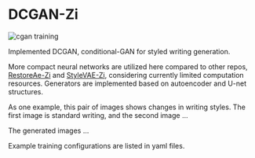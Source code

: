 # DCGAN-Zi

![cgan training](./images/cgan.gif)

Implemented DCGAN, conditional-GAN for styled writing generation.

More compact neural networks are utilized here compared to other repos, [RestoreAe-Zi](https://github.com/Shawn-SFYu/RestoreAE-Zi) and [StyleVAE-Zi](https://github.com/Shawn-SFYu/StyleVAE-Zi), considering currently limited computation resources. Generators are implemented based on autoencoder and U-net structures. 

As one example, this pair of images shows changes in writing styles. The first image is standard writing, and the second image ...

The generated images ...

Example training configurations are listed in yaml files.

